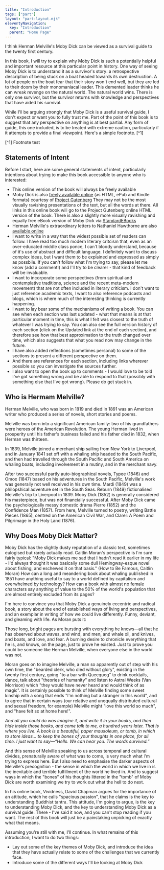 ```yaml
---
title: "Introduction"
tags: ["part"]
layout: "part-layout.njk"
eleventyNavigation:
  key: "Introduction"
  parent: "Home Page"
---
```

I think Herman Melville's Moby Dick can be viewed as a survival guide to the twenty first century.

In this book, I will try to explain why Moby Dick is such a potentially helpful and important resource at this particular point in history.  One way of seeing Moby Dick is to understand it as a survivor's story: a retrospective description of being stuck on a boat headed towards its own destruction.  A lot of people on the boat fear that their story won't end well, but they are led to their doom by their monomaniacal leader.  This demented leader thinks he can wreak revenge on the natural world.  The natural world wins.  There is only one survivor, but the survivor returns with knowledge and perspectives that have aided his survival.

While I'll be arguing strongly that Moby Dick is a useful survival guide, I don't expect or want you to fully trust me.  Part of the point of this book is to suggest that any perspective on anything is at best partial.  Any form of guide, this one included, is to be treated with extreme caution, particularly if it attempts to provide a final viewpoint.
Here's a simple footnote. [^1] 

[^1] Footnote test

## Statements of Intent
Before I start, here are some general statements of intent, particularly intentions about trying to make this book accessible to anyone who is interested:
- This online version of the book will always be freely available</li>
- Moby Dick is also <a rel="noopener" href="https://www.gutenberg.org/ebooks/2489" target="_blank" title="Moby Dick on Project Gutenberg">freely available online</a> (as HTML, ePub and Kindle formats) courtesy of <a href="https://www.gutenberg.org/wiki/Main_Page" title="Project Gutenberg home page">Project Gutenberg</a> They may not be the most visually ravishing presentations of the text, but all the words at there. All links in this online book will go to the Project Gutenberg online HTML version of the book.  There is also a slightly more visually ravishing and equally free eBook version of Moby Dick via <a href="https://standardebooks.org/ebooks/herman-melville/moby-dick" title="StandardEBook version of Moby Dick">StandardEBooks</a> 
- Herman Melville's extraordinary letters to Nathaniel Hawthorne are also <a href="http://www.melville.org/corresp.htm">available online</a>
- I want to write in a way that the widest possible set of readers can follow.  I have read too much modern literary critcism that, even as an over-educated middle class ponce, I can't bloody understand, because of it's use of abstract and difficult language. I definitely want to discuss complex ideas, but I want them to be explained and expressed as simply as possbile.  If you can't follow what I'm trying to say, please let me know (add a comment!) and I'll try to be clearer - that kind of feedback will be invaluable.
- I want to incorporate some perspectives (from spiritual and contemplative traditions, science and the recent meta-modern movement) that are not often included in literary criticism.  I don't want to just reference academic texts, I want to also reference podcasts and blogs, which is where much of the interesting thinking is currently happening.
- I want to lay bear some of the mechanisms of writing a book.  You can see when each section was last updated - what that means is at that particular moment in time, this is what I felt was closest to the truth of whatever I was trying to say.  You can also see the full version history of each section (click on the Updated link at the end of each section), and therefore see how that best approximation to the truth changed over time, which also suggests that what you read now may change in the future.
- I have also added reflections (sometimes personal) to some of the sections to present a different perspective on them.
- And there are references for each section, including links wherever possible so you can investigate the sources further.
- I also want to open the book up to comments - I would love to be told I've got something wrong and be able to respond to that (possibly with something else that I've got wrong).  Please do get stuck in.

## Who is Hermam Melville?
Herman Melville, who was born in 1819 and died in 1891 was an American writer who produced a series of novels, short stories and poems.

Melville was born into a significant American family: two of his grandfathers were heroes of the American Revolution. The young Herman lived in prosperity until his father's business failed and his father died in 1832, when Herman was thirteen.

In 1839, Melville joined a merchant ship sailing from New York to Liverpool, and in January 1841 set off with a whaling ship headed to the South Pacific, and then had travelled through the South Pacific and South America on whaling boats, including involvement in a mutiny, and in the merchant navy.

After two successful partly auto-biographical novels, Typee (1846) and Omoo (1847) based on his adventures in the South Pacific, Melville's work was generally not well received in his own time. Mardi (1849) was a philopshical adventure set in the South Seas. Reburn (1849) fictionalised Melville's trip to Liverpool in 1839. Moby Dick (1852) is generally considered his masterpiece, but was not financially successful. After Moby Dick came the psychologically messy domestic drama Pierre (1852) and the Confidence Man (1857). From here, Melville turned to poetry, writing Battle Pieces (1865), centred on the American Civil War, and Clarel: A Poem and Pilgrimage in the Holy Land (1876).


## Why Does Moby Dick Matter?

Moby Dick has the slightly dusty reputation of a classic text, sometimes eulogised but rarely actually read. Caitlin Moran's perspective is I'm sure fairly typical: "Moby Dick makes me sad that I hadn't read it earlier in my life - I'd always thought it was basically some dull Hemingway-esque novel about fishing, and eschewed it on that basis." (How to Be Famous, Caitlin Moran) How can a long and meandering book about whaling published in 1851 have anything useful to say to a world defined by capitalism and overwhelmed by technology? How can a book with almost no female characters say anything of value to the 50% of the world's population that are almost entirely excluded from its pages?

I'm here to convince you that Moby Dick a genuinely eccentric and radical book, a story about the end of established ways of living and perspectives, and an exemplar in writing of how we could live differently. Funny, deviant, and gleaming with life. As Moran puts it:

Those long, bright pages are bursting with everything he knows—all that he has observed about waves, and wind, and men, and whale oil, and knives, and boats, and love, and fear. A burning desire to chronicle everything that he is, and knows, on the page, just to prove he existed. Just to prove you could be someone like Herman Melville, when everyone else in the world was not.

Moran goes on to imagine Melville, a man so apparently out of step with his own time, the "bearded clerk, who died without glory", existing in the twenty first century, going "to a bar with Queequeg" to drink cocktails, dance, talk about "theories of humanity" and listen to Astral Weeks (Van Morrison) which "they would have never heard and would think of as magic". It is certainly possible to think of Melville finding some sweet kinship with a song that ends "I'm nothing but a stranger in this world", and to agree that in certain ways (our relative and unequally distributed cultural and sexual freedom, for example) Melville might "love this world so much", and "have felt so at home here!".

_And all you could do was imagine it, and write it in your books, and then hide inside those books, and come talk to me, a hundred years later. That is where you live. A book is a beautiful, paper mausoleum, or tomb, in which to store ideas… to keep the bones of your thoughts in one place, for all time. I just want to say—“Hello. We can hear you. The words survived.”_

And this sense of Melville speaking to us across temporal and cultural divides, prenaturally aware of what was to come, is very much what I'm trying to express here. But I also need to emphasise the darker aspects of Melville's precognition - the sense in which the world in which we live in is the inevitable and terrible fulfillment of the world he lived in. And to suggest ways in which the "bones" of his thoughts littered in the "tomb" of Moby Dick are worth examining we try to work out what the hell to do next.

In his online book, Vividness, David Chapman argues for the importance of an attitude, which he calls "spacious passion", that he claims is the key to understanding Buddhist tantra. This attitude, I'm going to argue, is the key to understanding Moby Dick, and the key to understanding Moby Dick as a survival guide. There - I've said it now, and you can't stop reading if you want. The rest of this book will just be a painstaking unpicking of exactly what that means.

Assuming you're still with me, I'll continue. In what remains of this introduction, I want to do two things:

*   Lay out some of the key themes of Moby Dick, and introduce the idea that they have actually relate to some of the challenges that we currently face.
*   Introduce some of the different ways I'll be looking at Moby Dick